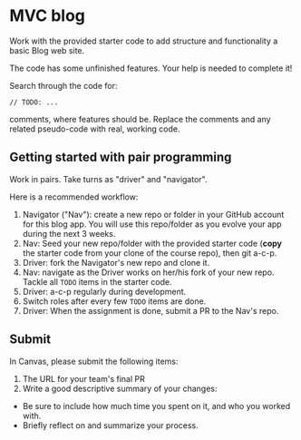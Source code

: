 # MVC blog
Work with the provided starter code to add structure and functionality a basic Blog web site.

The code has some unfinished features. Your help is needed to complete it!

Search through the code for:

 `// TODO: ...`

comments, where features should be. Replace the comments and any related pseudo-code with real, working code.

## Getting started with pair programming
Work in pairs. Take turns as "driver" and "navigator".

Here is a recommended workflow:

1. Navigator ("Nav"): create a new repo or folder in your GitHub account for this blog app. You will use this repo/folder as you evolve your app during the next 3 weeks.
1. Nav: Seed your new repo/folder with the provided starter code (**copy** the starter code from your clone of the course repo), then git a-c-p.
1. Driver: fork the Navigator's new repo and clone it.
1. Nav: navigate as the Driver works on her/his fork of your new repo. Tackle all `TODO` items in the starter code.
1. Driver: a-c-p regularly during development.
1. Switch roles after every few `TODO` items are done.
1. Driver: When the assignment is done, submit a PR to the Nav's repo.

## Submit
In Canvas, please submit the following items:
1. The URL for your team's final PR
1. Write a good descriptive summary of your changes:
  - Be sure to include how much time you spent on it, and who you worked with.
  - Briefly reflect on and summarize your process.
